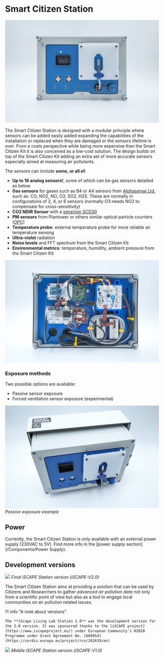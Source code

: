 Smart Citizen Station
==================

![](/assets/images/station30bottom.jpg)

The Smart Citizen Station is designed with a modular principle where sensors can be added easily added expanding the capabilities of the installation or replaced when they are damaged or the sensors lifetime is over. From a costs perspective while being more expensive than the Smart Citizen Kit it is also conceived as a low-cost solution. The design builds on top of the Smart Citizen Kit adding an extra set of more accurate sensors especially aimed at measuring air pollutants. 

The sensors can include **some, or all of**:

- **Up to 16 analog sensors!**, some of which can be gas sensors detailed as below
- **Gas sensors** for gases such as B4 or A4 sensors from [Alphasense Ltd.](http://www.alphasense.com/index.php/air/) such as: CO, NO2, NO, O3, SO2, H2S. These are normally in configurations of 2, 4, or 6 sensors (normally O3 needs NO2 to compensate for cross-sensitivity)
- **CO2 NDIR Sensor** with a [sensirion SCD30](https://www.sensirion.com/en/environmental-sensors/carbon-dioxide-sensors/carbon-dioxide-sensors-co2/)
- **PM sensors** from Plantower or others similar optical particle counters ([OPC](https://en.wikipedia.org/wiki/Particle_counter#Optical_counting))
- **Temperature probe**: external temperature probe for more reliable air temperature sensing
- **Ultra-violet** radiation
- **Noise levels** and FFT spectrum from the Smart Citizen Kit
- **Environmental metrics**: temperature, humidity, ambient pressure from the Smart Citizen Kit

![](/assets/images/station30inside.jpg)

### Exposure methods

Two possible options are available:

- Passive sensor exposure
- Forced ventilation sensor exposure (experimental)

![](/assets/images/station30.jpg)
_Passive exposure example_

## Power

Currently, the Smart Citizen Station is only available with an external power supply (230VAC to 5V). Find more info in the [power supply section](/Components/Power Supply).

## Development versions

![](https://i.imgur.com/CiFikz8.jpg)
_Final iSCAPE Station version (iSCAPE-V2.0)_

The Smart Citizen Station aims at providing a solution that can be used by Citizens and Researchers to gather _advanced air pollution data_ not only from a scientific point of view but also as a tool to engage local communities on air pollution related issues.

!!! info "A note about versions"

    The **iScape Living Lab Station 1.0** was the development version for the 2.0 version. It was sponsored thanks to the [iSCAPE project](https://www.iscapeproject.eu/) under European Community’s H2020 Programme under Grant Agreement No. [689954](https://cordis.europa.eu/project/rcn/202639/en)

![](https://i.imgur.com/QB5P4r9.jpg)
_Middle iSCAPE Station version (iSCAPE-V1.0)_
